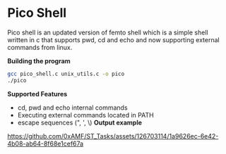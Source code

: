 # Pico Shell
Pico shell is an updated version of femto shell which is a simple shell written in c that supports pwd, cd and echo and now supporting external commands from linux.

**Building the program**

``` bash
gcc pico_shell.c unix_utils.c -o pico
./pico
```
**Supported Features**
* cd, pwd and echo internal commands
* Executing external commands located in PATH
* escape sequences (", ', \\)
**Output example**



https://github.com/0xAMF/ST_Tasks/assets/126703114/1a9626ec-6e42-4b08-ab64-8f68e1cef67a

